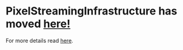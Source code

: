 # PixelStreamingInfrastructure has moved [here!](https://github.com/EpicGamesExt/PixelStreamingInfrastructure)

For more details read [here](https://forums.unrealengine.com/t/migrating-optional-epic-games-git-repositories-to-new-github-organization/1718666).
